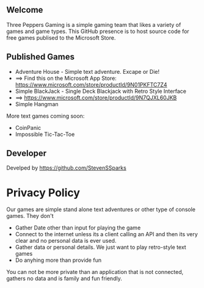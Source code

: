 ## Welcome
Three Peppers Gaming is a simple gaming team that likes a variety of games and game types. This GitHub presence is to host source code for free games publised to the Microsoft Store. 

## Published Games
* Adventure House - Simple text adventure. Excape or Die! 
* ==> Find this on the Microsoft App Store: https://www.microsoft.com/store/productId/9N01PKFTC7Z4
* Simple BlackJack - Single Deck Blackjack with Retro Style Interface
* ==> https://www.microsoft.com/store/productId/9N7QJXL60JKB
* Simple Hangman


More text games coming soon:
* CoinPanic
* Impossible Tic-Tac-Toe

## Developer 
Develped by https://github.com/StevenSSparks

# Privacy Policy
Our games are simple stand alone text adventures or other type of console games. 
They don't 
* Gather Date other than input for playing the game
* Connect to the internet unless its a client calling an API and then its very clear and no personal data is ever used. 
* Gather data or personal details. We just want to play retro-style text games
* Do anyhing more than provide fun

You can not be more private than an application that is not connected, gathers no data and is family and fun friendly. 
